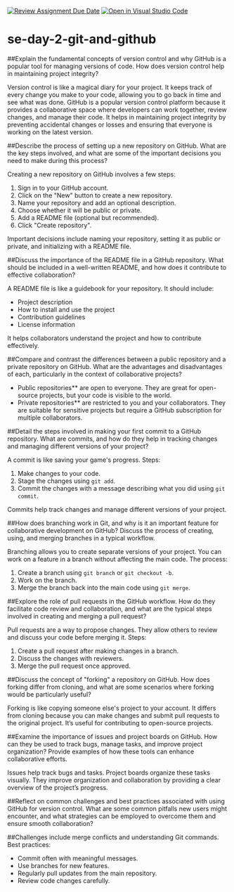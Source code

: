 [![Review Assignment Due Date](https://classroom.github.com/assets/deadline-readme-button-22041afd0340ce965d47ae6ef1cefeee28c7c493a6346c4f15d667ab976d596c.svg)](https://classroom.github.com/a/8wgCKhpZ)
[![Open in Visual Studio Code](https://classroom.github.com/assets/open-in-vscode-2e0aaae1b6195c2367325f4f02e2d04e9abb55f0b24a779b69b11b9e10269abc.svg)](https://classroom.github.com/online_ide?assignment_repo_id=18425336&assignment_repo_type=AssignmentRepo)
# se-day-2-git-and-github
##Explain the fundamental concepts of version control and why GitHub is a popular tool for managing versions of code. How does version control help in maintaining project integrity?

Version control is like a magical diary for your project. It keeps track of every change you make to your code, allowing you to go back in time and see what was done. GitHub is a popular version control platform because it provides a collaborative space where developers can work together, review changes, and manage their code. It helps in maintaining project integrity by preventing accidental changes or losses and ensuring that everyone is working on the latest version.

##Describe the process of setting up a new repository on GitHub. What are the key steps involved, and what are some of the important decisions you need to make during this process?

Creating a new repository on GitHub involves a few steps:
1. Sign in to your GitHub account.
2. Click on the "New" button to create a new repository.
3. Name your repository and add an optional description.
4. Choose whether it will be public or private.
5. Add a README file (optional but recommended).
6. Click "Create repository".

Important decisions include naming your repository, setting it as public or private, and initializing with a README file.

##Discuss the importance of the README file in a GitHub repository. What should be included in a well-written README, and how does it contribute to effective collaboration?

A README file is like a guidebook for your repository. It should include:
- Project description
- How to install and use the project
- Contribution guidelines
- License information

It helps collaborators understand the project and how to contribute effectively.

##Compare and contrast the differences between a public repository and a private repository on GitHub. What are the advantages and disadvantages of each, particularly in the context of collaborative projects?

- Public repositories** are open to everyone. They are great for open-source projects, but your code is visible to the world.
- Private repositories** are restricted to you and your collaborators. They are suitable for sensitive projects but require a GitHub subscription for multiple collaborators.

##Detail the steps involved in making your first commit to a GitHub repository. What are commits, and how do they help in tracking changes and managing different versions of your project?

A commit is like saving your game's progress. Steps:
1. Make changes to your code.
2. Stage the changes using `git add`.
3. Commit the changes with a message describing what you did using `git commit`.

Commits help track changes and manage different versions of your project.

##How does branching work in Git, and why is it an important feature for collaborative development on GitHub? Discuss the process of creating, using, and merging branches in a typical workflow.

Branching allows you to create separate versions of your project. You can work on a feature in a branch without affecting the main code. The process:
1. Create a branch using `git branch` or `git checkout -b`.
2. Work on the branch.
3. Merge the branch back into the main code using `git merge`.

##Explore the role of pull requests in the GitHub workflow. How do they facilitate code review and collaboration, and what are the typical steps involved in creating and merging a pull request?

Pull requests are a way to propose changes. They allow others to review and discuss your code before merging it. Steps:
1. Create a pull request after making changes in a branch.
2. Discuss the changes with reviewers.
3. Merge the pull request once approved.

##Discuss the concept of "forking" a repository on GitHub. How does forking differ from cloning, and what are some scenarios where forking would be particularly useful?

Forking is like copying someone else's project to your account. It differs from cloning because you can make changes and submit pull requests to the original project. It’s useful for contributing to open-source projects.

##Examine the importance of issues and project boards on GitHub. How can they be used to track bugs, manage tasks, and improve project organization? Provide examples of how these tools can enhance collaborative efforts.

Issues help track bugs and tasks. Project boards organize these tasks visually. They improve organization and collaboration by providing a clear overview of the project’s progress.

##Reflect on common challenges and best practices associated with using GitHub for version control. What are some common pitfalls new users might encounter, and what strategies can be employed to overcome them and ensure smooth collaboration?

##Challenges include merge conflicts and understanding Git commands. Best practices:
- Commit often with meaningful messages.
- Use branches for new features.
- Regularly pull updates from the main repository.
- Review code changes carefully.
